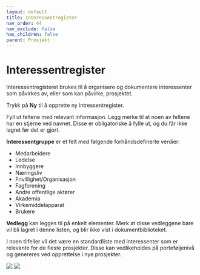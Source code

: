 ```yaml
---
layout: default
title: Interessentregister
nav_order: 44
nav_exclude: false
has_children: false
parent: Prosjekt
---
```


# Interessentregister

Interessentregisteret brukes til å organisere og dokumentere
interessenter som påvirkes av, eller som kan påvirke, prosjektet.

Trykk på **Ny** til å opprette ny intressentregister.

Fyll ut feltene med relevant informasjon. Legg merke til at noen av feltene har en stjerne ved navnet. Disse er obligatoriske å fylle ut, og du får ikke lagret før det er gjort.

**Interessentgruppe** er et felt med følgende forhåndsdefinerte verdier:

  - Medarbeidere
  - Ledelse
  - Innbyggere
  - Næringsliv
  - Frivillighet/Organisasjon
  - Fagforening
  - Andre offentlige aktører
  - Akademia
  - Virkemiddelapparat
  - Brukere

**Vedlegg** kan legges til på enkelt elementer. Merk at disse vedleggene bare vil bli lagret i denne listen, og blir ikke vist i dokumentbiblioteket.

I noen tilfeller vil det være en standardliste med interessenter som er relevante for de fleste prosjekter. Disse kan vedlikeholdes på porteføljenivå og genereres ved opprettelse i nye prosjekter.

![](./media/interresentregister1.png)
![](./media/interresentregister2.png)
